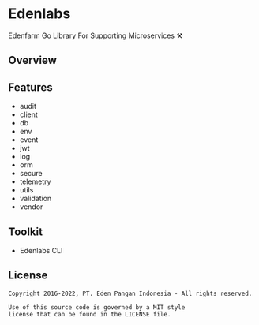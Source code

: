 # Edenlabs
Edenfarm Go Library For Supporting Microservices ⚒️

## Overview


## Features
- audit
- client
- db
- env
- event
- jwt
- log
- orm
- secure
- telemetry
- utils
- validation
- vendor

## Toolkit
- Edenlabs CLI


## License
```
Copyright 2016-2022, PT. Eden Pangan Indonesia - All rights reserved.

Use of this source code is governed by a MIT style
license that can be found in the LICENSE file.
```
